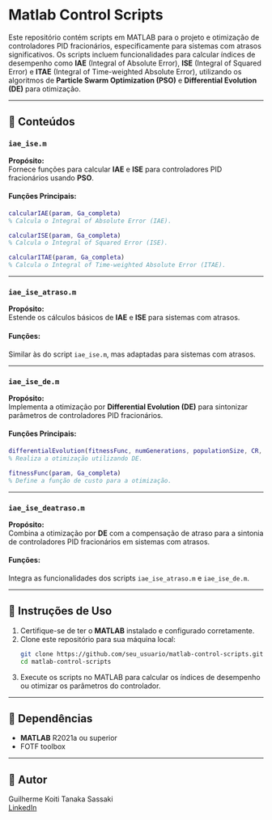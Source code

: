 # Matlab Control Scripts

Este repositório contém scripts em MATLAB para o projeto e otimização de controladores PID fracionários, especificamente para sistemas com atrasos significativos. Os scripts incluem funcionalidades para calcular índices de desempenho como **IAE** (Integral of Absolute Error), **ISE** (Integral of Squared Error) e **ITAE** (Integral of Time-weighted Absolute Error), utilizando os algoritmos de **Particle Swarm Optimization (PSO)** e **Differential Evolution (DE)** para otimização.

---

## 📂 **Conteúdos**

### `iae_ise.m`
**Propósito:**  
Fornece funções para calcular **IAE** e **ISE** para controladores PID fracionários usando **PSO**.

#### **Funções Principais:**
```matlab
calcularIAE(param, Ga_completa) 
% Calcula o Integral of Absolute Error (IAE).

calcularISE(param, Ga_completa) 
% Calcula o Integral of Squared Error (ISE).

calcularITAE(param, Ga_completa) 
% Calcula o Integral of Time-weighted Absolute Error (ITAE).
```

---

### `iae_ise_atraso.m`
**Propósito:**  
Estende os cálculos básicos de **IAE** e **ISE** para sistemas com atrasos.

#### **Funções:**  
Similar às do script `iae_ise.m`, mas adaptadas para sistemas com atrasos.

---

### `iae_ise_de.m`
**Propósito:**  
Implementa a otimização por **Differential Evolution (DE)** para sintonizar parâmetros de controladores PID fracionários.

#### **Funções Principais:**
```matlab
differentialEvolution(fitnessFunc, numGenerations, populationSize, CR, F) 
% Realiza a otimização utilizando DE.

fitnessFunc(param, Ga_completa) 
% Define a função de custo para a otimização.
```

---

### `iae_ise_deatraso.m`
**Propósito:**  
Combina a otimização por **DE** com a compensação de atraso para a sintonia de controladores PID fracionários em sistemas com atrasos.

#### **Funções:**  
Integra as funcionalidades dos scripts `iae_ise_atraso.m` e `iae_ise_de.m`.

---

## 📖 **Instruções de Uso**
1. Certifique-se de ter o **MATLAB** instalado e configurado corretamente.
2. Clone este repositório para sua máquina local:
   ```bash
   git clone https://github.com/seu_usuario/matlab-control-scripts.git
   cd matlab-control-scripts
   ```
3. Execute os scripts no MATLAB para calcular os índices de desempenho ou otimizar os parâmetros do controlador.

---

## 🔧 **Dependências**
- **MATLAB** R2021a ou superior
- FOTF toolbox

---

## 👤 **Autor**
Guilherme Koiti Tanaka Sassaki  
[LinkedIn](https://www.linkedin.com/in/guilherme-sassaki-10b81ba7/)  
